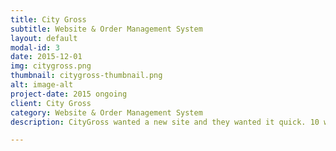 ```yaml
---
title: City Gross
subtitle: Website & Order Management System
layout: default
modal-id: 3
date: 2015-12-01
img: citygross.png
thumbnail: citygross-thumbnail.png
alt: image-alt
project-date: 2015 ongoing
client: City Gross
category: Website & Order Management System
description: CityGross wanted a new site and they wanted it quick. 10 weeks after the first line of code was written we launched the new citygross.se. All orders pass through Plug And Trades Order Management System which lets CityGross gather all the necessary statistics for successful e-commerce very easily.

---
```

